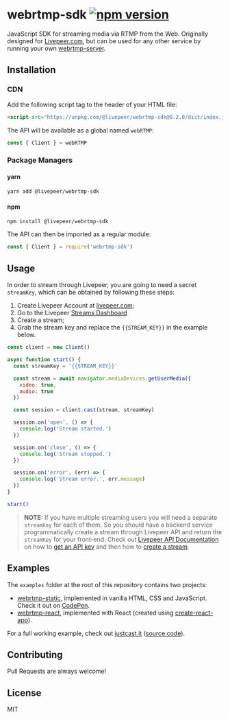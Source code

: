 # webrtmp-sdk [![npm version](https://badge.fury.io/js/@livepeer%2Fwebrtmp-sdk.svg)](https://badge.fury.io/js/@livepeer%2Fwebrtmp-sdk)

JavaScript SDK for streaming media via RTMP from the Web. Originally designed
for [Livepeer.com](livepeer.com), but can be used for any other service by
running your own [webrtmp-server](https://github.com/livepeer/webrtmp-server).

## Installation

### CDN

Add the following script tag to the header of your HTML file:

```html
<script src="https://unpkg.com/@livepeer/webrtmp-sdk@0.2.0/dist/index.js"></script>
```

The API will be available as a global named `webRTMP`:

```js
const { Client } = webRTMP
```

### Package Managers

#### yarn

```sh
yarn add @livepeer/webrtmp-sdk
```

#### npm
```sh
npm install @livepeer/webrtmp-sdk
```

The API can then be imported as a regular module:

```js
const { Client } = require('webrtmp-sdk')
```

## Usage

In order to stream through Livepeer, you are going to need a secret `streamKey`,
which can be obtained by following these steps:

1) Create Livepeer Account at [livepeer.com](https://www.livepeer.com);
2) Go to the Livepeer [Streams Dashboard](https://www.livepeer.com/dashboard/streams)
3) Create a stream;
4) Grab the stream key and replace the `{{STREAM_KEY}}` in the example below.


```js
const client = new Client()

async function start() {
  const streamKey = '{{STREAM_KEY}}'

  const stream = await navigator.mediaDevices.getUserMedia({
    video: true,
    audio: true
  })

  const session = client.cast(stream, streamKey)

  session.on('open', () => {
    console.log('Stream started.')
  })

  session.on('close', () => {
    console.log('Stream stopped.')
  })

  session.on('error', (err) => {
    console.log('Stream error.', err.message)
  })
}

start()
```

> **NOTE:** If you have multiple streaming users you will need a separate
> `streamKey` for each of them. So you should have a backend service
> programmatically create a stream through Livepeer API and return the
> `streamKey` for your front-end. Check out [Livepeer API
> Documentation](https://livepeer.com/docs/guides) on how to [get an API
> key](https://livepeer.com/docs/guides/start-live-streaming/api-key) and then
> how to [create a stream](https://livepeer.com/docs/guides/start-live-streaming/create-a-stream).

## Examples

The `examples` folder at the root of this repository contains two projects:
 - [webrtmp-static](examples/webrtmp-static), implemented in vanilla HTML, CSS
   and JavaScript. Check it out on
   [CodePen](https://codepen.io/samuelmtimbo/pen/QWgaZGL).
 - [webrtmp-react](examples/webrtmp-react), implemented with React (created
   using [create-react-app](https://github.com/facebook/create-react-app)).

For a full working example, check out [justcast.it](https://justcast.it) ([source
code](https://github.com/victorges/justcast.it)).

## Contributing

Pull Requests are always welcome!

## License

MIT

